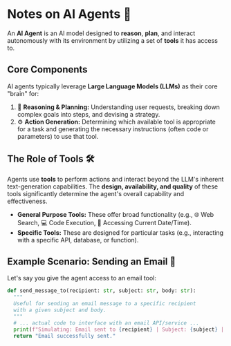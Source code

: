# Notes on AI Agents 🤖

An **AI Agent** is an AI model designed to **reason**, **plan**, and interact autonomously with its environment by utilizing a set of **tools** it has access to.

## Core Components

AI agents typically leverage **Large Language Models (LLMs)** as their core "brain" for:

1.  🧠 **Reasoning & Planning:** Understanding user requests, breaking down complex goals into steps, and devising a strategy.
2.  ⚙️ **Action Generation:** Determining which available tool is appropriate for a task and generating the necessary instructions (often code or parameters) to use that tool.

## The Role of Tools 🛠️

Agents use **tools** to perform actions and interact beyond the LLM's inherent text-generation capabilities. The **design, availability, and quality** of these tools significantly determine the agent's overall capability and effectiveness.

* **General Purpose Tools:** These offer broad functionality (e.g., 🌐 Web Search, 💻 Code Execution, 📅 Accessing Current Date/Time).
* **Specific Tools:** These are designed for particular tasks (e.g., interacting with a specific API, database, or function).

## Example Scenario: Sending an Email 📧

Let's say you give the agent access to an email tool:

```python
def send_message_to(recipient: str, subject: str, body: str):
  """
  Useful for sending an email message to a specific recipient
  with a given subject and body.
  """
  # ... actual code to interface with an email API/service ...
  print(f"Simulating: Email sent to {recipient} | Subject: {subject} | Body: {body}")
  return "Email successfully sent."
